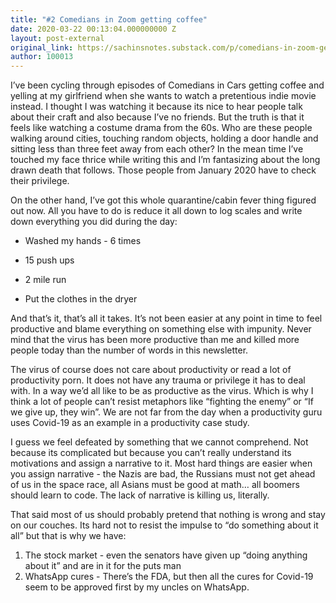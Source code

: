 ```yaml
---
title: "#2 Comedians in Zoom getting coffee"
date: 2020-03-22 00:13:04.000000000 Z
layout: post-external
original_link: https://sachinsnotes.substack.com/p/comedians-in-zoom-getting-coffee
author: 100013
---
```


I’ve been cycling through episodes of Comedians in Cars getting coffee and yelling at my girlfriend when she wants to watch a pretentious indie movie instead. I thought I was watching it because its nice to hear people talk about their craft and also because I’ve no friends. But the truth is that it feels like watching a costume drama from the 60s. Who are these people walking around cities, touching random objects, holding a door handle and sitting less than three feet away from each other? In the mean time I’ve touched my face thrice while writing this and I’m fantasizing about the long drawn death that follows. Those people from January 2020 have to check their privilege.   

On the other hand, I’ve got this whole quarantine/cabin fever thing figured out now. All you have to do is reduce it all down to log scales and write down everything you did during the day:

- Washed my hands - 6 times 

- 15 push ups

- 2 mile run

- Put the clothes in the dryer 

And that’s it, that’s all it takes. It’s not been easier at any point in time to feel productive and blame everything on something else with impunity. Never mind that the virus has been more productive than me and killed more people today than the number of words in this newsletter.

The virus of course does not care about productivity or read a lot of productivity porn. It does not have any trauma or privilege it has to deal with. In a way we’d all like to be as productive as the virus. Which is why I think a lot of people can’t resist metaphors like “fighting the enemy” or “If we give up, they win”. We are not far from the day when a productivity guru uses Covid-19 as an example in a productivity case study.   

I guess we feel defeated by something that we cannot comprehend. Not because its complicated but because you can’t really understand its motivations and assign a narrative to it. Most hard things are easier when you assign narrative - the Nazis are bad, the Russians must not get ahead of us in the space race, all Asians must be good at math… all boomers should learn to code. The lack of narrative is killing us, literally.   

That said most of us should probably pretend that nothing is wrong and stay on our couches. Its hard not to resist the impulse to “do something about it all” but that is why we have:  
1. The stock market - even the senators have given up “doing anything about it” and are in it for the puts man  
2. WhatsApp cures - There’s the FDA, but then all the cures for Covid-19 seem to be approved first by my uncles on WhatsApp.

